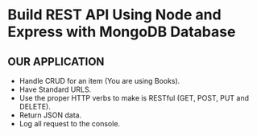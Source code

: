 # Build REST API Using Node and Express with MongoDB Database

## OUR APPLICATION
* Handle CRUD for an item (You are using Books).
* Have Standard URLS.
* Use the proper HTTP verbs to make is RESTful (GET, POST, PUT and DELETE).
* Return JSON data.
* Log all request to the console.